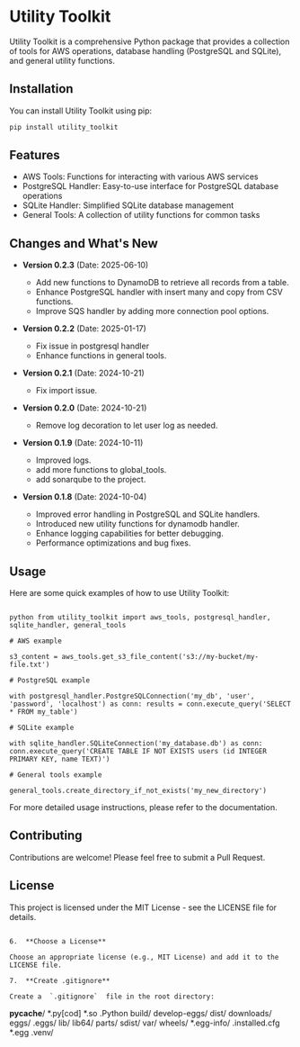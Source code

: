 # Utility Toolkit

Utility Toolkit is a comprehensive Python package that provides a collection of tools for AWS operations, database handling (PostgreSQL and SQLite), and general utility functions.

## Installation

You can install Utility Toolkit using pip:
``` cmd
pip install utility_toolkit
```

## Features

- AWS Tools: Functions for interacting with various AWS services
- PostgreSQL Handler: Easy-to-use interface for PostgreSQL database operations
- SQLite Handler: Simplified SQLite database management
- General Tools: A collection of utility functions for common tasks

## Changes and What's New

- **Version 0.2.3** (Date: 2025-06-10)
  - Add new functions to DynamoDB to retrieve all records from a table.
  - Enhance PostgreSQL handler with insert many and copy from CSV functions.
  - Improve SQS handler by adding more connection pool options.

- **Version 0.2.2** (Date: 2025-01-17)
  - Fix issue in postgresql handler
  - Enhance functions in general tools.

- **Version 0.2.1** (Date: 2024-10-21)
  - Fix import issue.

- **Version 0.2.0** (Date: 2024-10-21)
  - Remove log decoration to let user log as needed.

- **Version 0.1.9** (Date: 2024-10-11)
  - Improved logs.
  - add more functions to global_tools.
  - add sonarqube to the project.

- **Version 0.1.8** (Date: 2024-10-04)
  - Improved error handling in PostgreSQL and SQLite handlers.
  - Introduced new utility functions for dynamodb handler.
  - Enhance logging capabilities for better debugging.
  - Performance optimizations and bug fixes.

## Usage

Here are some quick examples of how to use Utility Toolkit:


```

python from utility_toolkit import aws_tools, postgresql_handler, sqlite_handler, general_tools

# AWS example

s3_content = aws_tools.get_s3_file_content('s3://my-bucket/my-file.txt')

# PostgreSQL example

with postgresql_handler.PostgreSQLConnection('my_db', 'user', 'password', 'localhost') as conn: results = conn.execute_query('SELECT * FROM my_table')

# SQLite example

with sqlite_handler.SQLiteConnection('my_database.db') as conn: conn.execute_query('CREATE TABLE IF NOT EXISTS users (id INTEGER PRIMARY KEY, name TEXT)')

# General tools example

general_tools.create_directory_if_not_exists('my_new_directory')

```

For more detailed usage instructions, please refer to the documentation.

## Contributing

Contributions are welcome! Please feel free to submit a Pull Request.

## License

This project is licensed under the MIT License - see the LICENSE file for details.

```

6.  **Choose a License**

Choose an appropriate license (e.g., MIT License) and add it to the LICENSE file.

7.  **Create .gitignore**

Create a  `.gitignore`  file in the root directory:

```
__pycache__/
*.py[cod]
*.so
.Python
build/
develop-eggs/
dist/
downloads/
eggs/
.eggs/
lib/
lib64/
parts/
sdist/
var/
wheels/
*.egg-info/
.installed.cfg
*.egg
.venv/
```